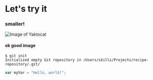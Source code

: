 # Let's try it
### smaller!
![Image of Yaktocat](https://octodex.github.com/images/yaktocat.png)
#### ok good image
```
$ git init
Initialized empty Git repository in /Users/skills/Projects/recipe-repository/.git/
```

``` javascript
var myVar = "Hello, world!";
```
